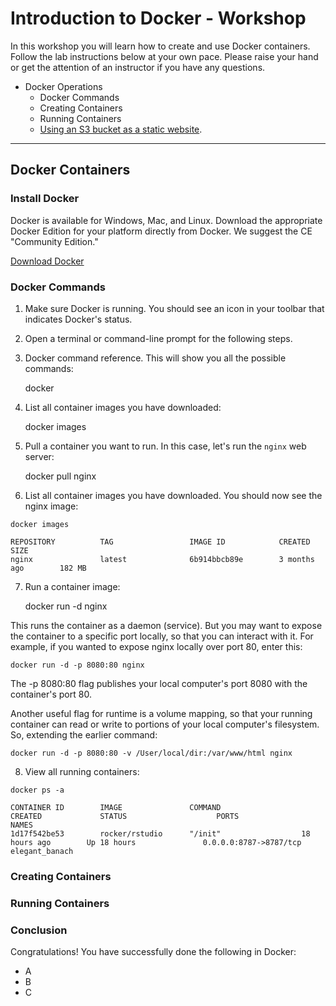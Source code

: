 # Introduction to Docker - Workshop

In this workshop you will learn how to create and use Docker containers. Follow the lab instructions below at your own pace. Please raise your hand or get the attention of an instructor if you have any questions.

* Docker Operations
  * Docker Commands
  * Creating Containers
  * Running Containers
  * [Using an S3 bucket as a static website](#create-a-public-html-website-in-amazon-s3).

- - -

## Docker Containers

### Install Docker
Docker is available for Windows, Mac, and Linux. Download the appropriate Docker Edition for your platform directly from Docker. We suggest the CE "Community Edition."

[Download Docker](https://www.docker.com/)

### Docker Commands
1. Make sure Docker is running. You should see an icon in your toolbar that indicates Docker's status.
2. Open a terminal or command-line prompt for the following steps.
3. Docker command reference. This will show you all the possible commands:

    docker

4. List all container images you have downloaded:

    docker images

5. Pull a container you want to run. In this case, let's run the `nginx` web server:

    docker pull nginx

6. List all container images you have downloaded. You should now see the nginx image:

```
docker images

REPOSITORY          TAG                 IMAGE ID            CREATED             SIZE
nginx               latest              6b914bbcb89e        3 months ago        182 MB
```

7. Run a container image:

    docker run -d nginx

This runs the container as a daemon (service). But you may want to expose the container to a specific port locally, so that you can interact with it.
For example, if you wanted to expose nginx locally over port 80, enter this:

    docker run -d -p 8080:80 nginx

The -p 8080:80 flag publishes your local computer's port 8080 with the container's port 80.

Another useful flag for runtime is a volume mapping, so that your running container can read or write to portions of your local computer's filesystem.
So, extending the earlier command:

    docker run -d -p 8080:80 -v /User/local/dir:/var/www/html nginx

8. View all running containers:

```
docker ps -a

CONTAINER ID        IMAGE               COMMAND                  CREATED             STATUS                    PORTS                    NAMES
1d17f542be53        rocker/rstudio      "/init"                  18 hours ago        Up 18 hours               0.0.0.0:8787->8787/tcp   elegant_banach
```

### Creating Containers

### Running Containers

### Conclusion
Congratulations! You have successfully done the following in Docker:

* A
* B
* C

